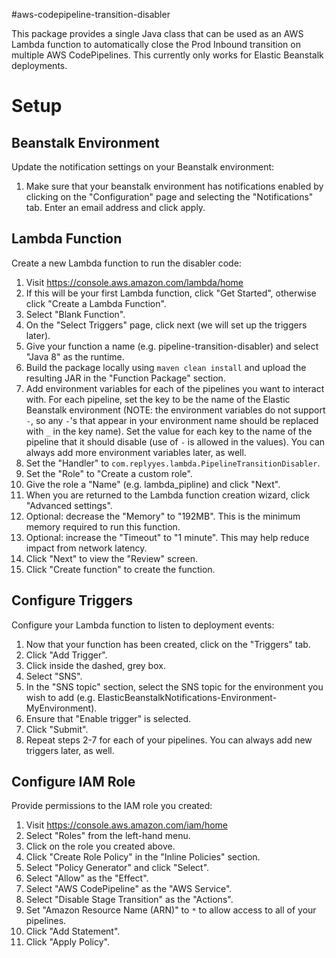 #aws-codepipeline-transition-disabler

This package provides a single Java class that can be used as an AWS Lambda function to automatically close the Prod Inbound transition on multiple AWS CodePipelines. This currently only works for Elastic Beanstalk deployments.

# Setup

## Beanstalk Environment

Update the notification settings on your Beanstalk environment:

1. Make sure that your beanstalk environment has notifications enabled by clicking on the "Configuration" page and selecting the "Notifications" tab. Enter an email address and click apply.

## Lambda Function

Create a new Lambda function to run the disabler code:

1. Visit https://console.aws.amazon.com/lambda/home
2. If this will be your first Lambda function, click "Get Started", otherwise click "Create a Lambda Function".
3. Select "Blank Function".
4. On the "Select Triggers" page, click next (we will set up the triggers later).
5. Give your function a name (e.g. pipeline-transition-disabler) and select "Java 8" as the runtime.
6. Build the package locally using `maven clean install` and upload the resulting JAR in the "Function Package" section.
7. Add environment variables for each of the pipelines you want to interact with. For each pipeline, set the key to be the name of the Elastic Beanstalk environment (NOTE: the environment variables do not support `-`, so any `-`'s that appear in your environment name should be replaced with `_` in the key name). Set the value for each key to the name of the pipeline that it should disable (use of `-` is allowed in the values). You can always add more environment variables later, as well.
8. Set the "Handler" to `com.replyyes.lambda.PipelineTransitionDisabler`.
9. Set the "Role" to "Create a custom role".
10. Give the role a "Name" (e.g. lambda_pipline) and click "Next".
11. When you are returned to the Lambda function creation wizard, click "Advanced settings".
12. Optional: decrease the "Memory" to "192MB". This is the minimum memory required to run this function.
13. Optional: increase the "Timeout" to "1 minute". This may help reduce impact from network latency.
14. Click "Next" to view the "Review" screen.
15. Click "Create function" to create the function.

## Configure Triggers

Configure your Lambda function to listen to deployment events:

1. Now that your function has been created, click on the "Triggers" tab.
2. Click "Add Trigger".
3. Click inside the dashed, grey box.
4. Select "SNS".
5. In the "SNS topic" section, select the SNS topic for the environment you wish to add (e.g. ElasticBeanstalkNotifications-Environment-MyEnvironment).
6. Ensure that "Enable trigger" is selected.
7. Click "Submit".
8. Repeat steps 2-7 for each of your pipelines. You can always add new triggers later, as well.

## Configure IAM Role

Provide permissions to the IAM role you created:

1. Visit https://console.aws.amazon.com/iam/home
2. Select "Roles" from the left-hand menu.
3. Click on the role you created above.
4. Click "Create Role Policy" in the "Inline Policies" section.
5. Select "Policy Generator" and click "Select".
6. Select "Allow" as the "Effect".
7. Select "AWS CodePipeline" as the "AWS Service".
8. Select "Disable Stage Transition" as the "Actions".
9. Set "Amazon Resource Name (ARN)" to `*` to allow access to all of your pipelines.
10. Click "Add Statement".
11. Click "Apply Policy".